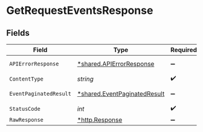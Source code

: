 # GetRequestEventsResponse


## Fields

| Field                                                                       | Type                                                                        | Required                                                                    | Description                                                                 |
| --------------------------------------------------------------------------- | --------------------------------------------------------------------------- | --------------------------------------------------------------------------- | --------------------------------------------------------------------------- |
| `APIErrorResponse`                                                          | [*shared.APIErrorResponse](../../models/shared/apierrorresponse.md)         | :heavy_minus_sign:                                                          | Bad Request                                                                 |
| `ContentType`                                                               | *string*                                                                    | :heavy_check_mark:                                                          | N/A                                                                         |
| `EventPaginatedResult`                                                      | [*shared.EventPaginatedResult](../../models/shared/eventpaginatedresult.md) | :heavy_minus_sign:                                                          | List of events                                                              |
| `StatusCode`                                                                | *int*                                                                       | :heavy_check_mark:                                                          | N/A                                                                         |
| `RawResponse`                                                               | [*http.Response](https://pkg.go.dev/net/http#Response)                      | :heavy_minus_sign:                                                          | N/A                                                                         |